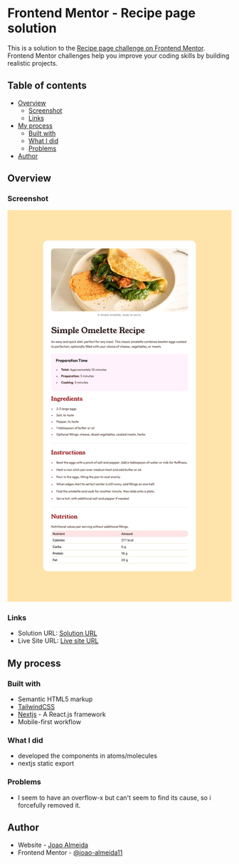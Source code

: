 # Frontend Mentor - Recipe page solution

This is a solution to the [Recipe page challenge on Frontend Mentor](https://www.frontendmentor.io/challenges/recipe-page-KiTsR8QQKm). Frontend Mentor challenges help you improve your coding skills by building realistic projects.

## Table of contents

- [Overview](#overview)
  - [Screenshot](#screenshot)
  - [Links](#links)
- [My process](#my-process)
  - [Built with](#built-with)
  - [What I did](#what-i-did)
  - [Problems](#problems)
- [Author](#author)

## Overview

### Screenshot

![Screenshot of solution](./screenshot.jpeg)

### Links

- Solution URL: [Solution URL](https://github.com/joao-almeida11/recipe-page-frontendmentor)
- Live Site URL: [Live site URL](https://joao-almeida11.github.io/recipe-page-frontendmentor)

## My process

### Built with

- Semantic HTML5 markup
- [TailwindCSS](https://tailwindcss.com/)
- [Nextjs](https://nextjs.org/) - A React.js framework
- Mobile-first workflow

### What I did

- developed the components in atoms/molecules
- nextjs static export

### Problems

- I seem to have an overflow-x but can't seem to find its cause, so i forcefully removed it.

## Author

- Website - [Joao Almeida](https://joao-almeida11.github.io/portfolio-2025/)
- Frontend Mentor - [@joao-almeida11](https://www.frontendmentor.io/profile/joao-almeida11)
